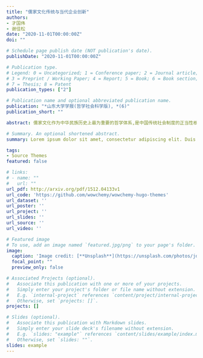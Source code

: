 ```yaml
---
title: "儒家文化传统与当代企业创新"
authors:
- 才国伟
- 谢佳松
date: "2020-11-01T00:00:00Z"
doi: ""

# Schedule page publish date (NOT publication's date).
publishDate: "2020-11-01T00:00:00Z"

# Publication type.
# Legend: 0 = Uncategorized; 1 = Conference paper; 2 = Journal article;
# 3 = Preprint / Working Paper; 4 = Report; 5 = Book; 6 = Book section;
# 7 = Thesis; 8 = Patent
publication_types: ["2"]

# Publication name and optional abbreviated publication name.
publication: "*山东大学学报(哲学社会科学版), *(6)"
publication_short: ""

abstract: 儒家文化作为中华民族历史上最为重要的哲学体系,是中国传统社会制度的正当性根据和社会秩序的基石。利用手工搜集的历史孔庙数据与中国A股上市公司财务数据,验证了儒家文化传统对当代企业创新具有重要促进效应。在考虑企业管理者籍贯地和其他潜在的内生性问题后,上述结论仍然稳健。在机制路径中,儒家文化传统通过影响企业内部金融资产配置和股权分布影响了企业的创新投入,通过改变企业外部社会机会结构进一步影响企业创新行为。综上,从企业视角切入,为非正式制度对经济发展的影响提供了新的思路,也为深入理解儒家文化思想内核的长期影响提供了新的微观证据。 

# Summary. An optional shortened abstract.
summary: Lorem ipsum dolor sit amet, consectetur adipiscing elit. Duis posuere tellus ac convallis placerat. Proin tincidunt magna sed ex sollicitudin condimentum.

tags:
- Source Themes
featured: false

# links:
# - name: ""
#   url: ""
url_pdf: http://arxiv.org/pdf/1512.04133v1
url_code: 'https://github.com/wowchemy/wowchemy-hugo-themes'
url_dataset: ''
url_poster: ''
url_project: ''
url_slides: ''
url_source: ''
url_video: ''

# Featured image
# To use, add an image named `featured.jpg/png` to your page's folder. 
image:
  caption: 'Image credit: [**Unsplash**](https://unsplash.com/photos/jdD8gXaTZsc)'
  focal_point: ""
  preview_only: false

# Associated Projects (optional).
#   Associate this publication with one or more of your projects.
#   Simply enter your project's folder or file name without extension.
#   E.g. `internal-project` references `content/project/internal-project/index.md`.
#   Otherwise, set `projects: []`.
projects: []

# Slides (optional).
#   Associate this publication with Markdown slides.
#   Simply enter your slide deck's filename without extension.
#   E.g. `slides: "example"` references `content/slides/example/index.md`.
#   Otherwise, set `slides: ""`.
slides: example
---
```


